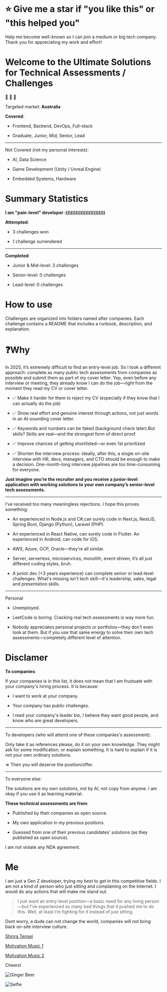 # ⭐ Give me a star if "you like this" or "this helped you"

Help me become well-known so I can join a medium or big tech company.
Thank you for appreciating my work and effort!

# Welcome to the Ultimate Solutions for Technical Assessments / Challenges

:rocket: :rocket: :rocket:

Targeted market: **Australia**

**Covered**:

- Frontend, Backend, DevOps, Full-stack

- Graduate, Junior, Mid, Senior, Lead

---

Not Covered (not my personal interests):

- AI, Data Science

- Game Development (Unity / Unreal Engine)

- Embedded Systems, Hardware

# Summary Statistics

**I am "pain-level" developer :))))))))))))))))))))))))**

**Attempted**:

- 3 challenges won

- 1 challenge surrendered

---

**Completed**:

- Junior & Mid-level: 3 challenges

- Senior-level: 0 challenges

- Lead-level: 0 challenges

# How to use

Challenges are organized into folders named after companies. Each challenge contains a README that includes a runbook, description, and explanation.

# ❓Why

In 2025, it’s extremely difficult to find an entry-level job.
So I took a different approach: complete as many public tech assessments from companies as possible and submit them as part of my cover letter. Yep, even before any interview or meeting, they already know I can do the job—right from the moment they read my CV or cover letter. 

+ ✅ Make it harder for them to reject my CV (especially if they know that I can actually do the job)

+ ✅ Show real effort and genuine interest through actions, not just words in an AI-sounding cover letter.

+ ✅ Keywords and numbers can be faked (background check later).But skills? Skills are real—and the strongest form of direct proof.

+ ✅ Improve chances of getting shortlisted—or even 1st prioritized

+ ✅ Shorten the interview process: ideally, after this, a single on-site interview with HR, devs, managers, and CTO should be enough to make a decision. One-month-long interview pipelines are too time-consuming for everyone.

**Just imagine you’re the recruiter and you receive a junior-level application with working solutions to your own company’s senior-level tech assessments.**

---

I’ve received too many meaningless rejections. I hope this proves something:

+ An experienced in Node.js and C#,can surely code in Next.js, NestJS, Spring Boot, Django (Python), Laravel (PHP).

+ An experienced in React Native, can surely code in Flutter. An experienced in Android, can code for iOS.

+ AWS, Azure, GCP, Oracle—they’re all similar.

+ Server, serverless, microservices, monolith, event-driven, it’s all just different coding styles, bruh.

+ A junior dev (<3 years experience) can complete senior or lead-level challenges. What's missing isn't tech skill—it's leadership, sales, legal and presentation skills.

---

Personal

- Unemployed.

- LeetCode is boring. Cracking real tech assessments is way more fun.

- Nobody appreciates personal projects or portfolios—they don’t even look at them. But if you use that same energy to solve their own tech assessments—completely different level of attention.

# Disclamer

**To companies**:

If your companies is in this list, it does not mean that I am frustuate with your company's hiring process. It is because:

+ I want to work at your company. 

+ Your company has public challenges.

+ I read your company's leader bio, I believe they want good people, and know who are great developers.

---

To developers (who will attend one of these companies's assessment):

Only take it as references please, do it on your own knowledge. They might ask for some modification, or explain something. It is hard to explain if it is not your own ordinary solutions. 

=> Then you will deserve the position/offer. 

---

To everyone else: 

The solutions are my own solutions, not by AI, not copy from anyone. I am okay if you use it as learning material. 

**These technical assessments are from**:

+ Published by their companies as open source.

+ My own application in my previous positions.

+ Guessed from one of their previous candidates’ solutions (as they published as open source).

I am not violate any NDA agreement. 

# Me

I am just a Gen Z developer, trying my best to get in this competitive fields. I am not a kind of person who just sitting and complaining on the Internet. I would do any actions that will make me stand out.

> I just want an entry-level position—a basic need for any living person—but I've experienced so many bad things that it pushed me to do this. Well, at least I’m fighting for it instead of just sitting.

Dont worry, a dude can not change the world, companies will not bring back on-site interview culture.

[Shinra Tensei](https://www.youtube.com/watch?v=An1ZrG0mbf4)

[Motivation Music 1](https://www.youtube.com/watch?v=eULhfgxZZN8)

[Motivation Music 2](https://www.youtube.com/watch?v=5bxwCDBPrrw&list=PLW_XQYOt7sleENX-LcV7Nn1v2PKlAKlIL)

Cheers!

![Ginger Beer](https://github.com/Quanghihicoder/completed_challenges/blob/master/images/Ginger_Beer.jpeg)

![Selfie](https://github.com/Quanghihicoder/completed_challenges/blob/master/images/Selfie.jpeg)